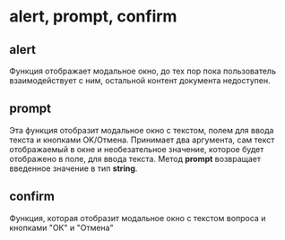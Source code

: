 <h1>alert, prompt, confirm</h1>

<h2>alert</h2>
<p>Функция отображает модальное окно, до тех пор пока пользователь взаимодействует с ним, остальной контент документа недоступен.</p>

<h2>prompt</h2>
<P>Эта функция отобразит модальное окно с текстом, полем для ввода текста и кнопками OK/Отмена. Принимает два аргумента, сам текст отображаемый в окне и необезательное значение, которое будет отображено в поле, для ввода текста. Метод <b>prompt</b> возвращает введенное значение в тип <b>string</b>.</P>

<H2>confirm</H2>
<p>Функция, которая отобразит модальное окно с текстом вопроса и кнопками "ОК" и "Отмена"</p>
